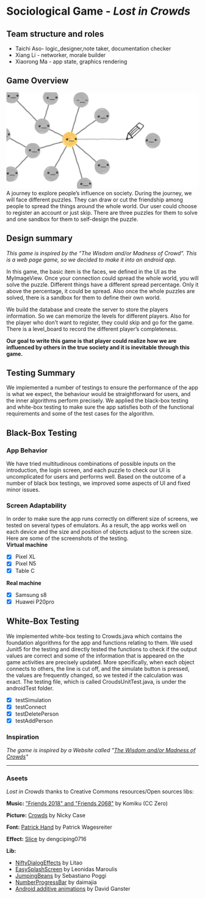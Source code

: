 # Sociological Game - _Lost in Crowds_

## Team structure and roles 
+ Taichi Aso- logic_designer,note taker, documentation checker
+ Xiang Li - networker, morale builder
+ Xiaorong Ma - app state, graphics rendering

## Game Overview 
![](Assets/thumb.png)
A journey to explore people’s influence on society. During the journey, we will face different puzzles. They can draw or cut the friendship among people to spread the things around the whole world. Our user could choose to register an account or just skip. There are three puzzles for them to solve and one sandbox for them to self-design the puzzle.  

## Design summary
*This game is inspired by the “The Wisdom and/or Madness of Crowd”. This is a web page game, so we decided to make it into an android app.*  
  
   In this game, the basic item is the faces, we defined in the UI as the MyImageView. Once your connection could spread the whole world, you will solve the puzzle. Different things have a different spread percentage. Only it above the percentage, it could be spread. Also once the whole puzzles are solved, there is a sandbox for them to define their own world.  
  
   We build the database and create the server to store the players information. So we can memorize the levels for different players. Also for the player who don’t want to register, they could skip and go for the game.
There is a level_board to record the different player’s completeness. 
   
  **Our goal to write this game is that player could realize how we are influenced by others in the true society and it is inevitable through this game.**

## Testing Summary
We implemented a number of testings to ensure the performance of the app is what we expect, the behaviour would be straightforward for users, and the inner algorithms perform precisely. We applied the black-box testing and white-box testing to make sure the app satisfies both of the functional requirements and some of the test cases for the algorithm.

## Black-Box Testing
### App Behavior
We have tried multitudinous combinations of possible inputs on the introduction, the login screen, and each puzzle to check our UI is uncomplicated for users and performs well. Based on the outcome of a number of black box testings, we improved some aspects of UI and fixed minor issues.
### Screen Adaptability
In order to make sure the app runs correctly on different size of screens, we tested on several types of emulators. As a result, the app works well on each device and the size and position of objects adjust to the screen size. Here are some of the screenshots of the testing.<br>
**Virtual machine**
* [x] Pixel XL
* [x] Pixel N5
* [x] Table C  

**Real machine**
* [x] Samsung s8
* [x] Huawei P20pro

## White-Box Testing
We implemented white-box testing to Crowds.java which contains the foundation algorithms for the app and functions relating to them. We used Junit5 for the testing and directly tested the functions to check if the output values are correct and some of the information that is appeared on the game activities are precisely updated. More specifically, when each object connects to others, the line is cut off, and the simulate button is pressed, the values are frequently changed, so we tested if the calculation was exact.
The testing file, which is called CroudsUnitTest.java, is under the androidTest folder.
* [x]  testSimulation
* [x]  testConnect
* [x]  testDeletePerson
* [x]  testAddPerson

### Inspiration
_The game is inspired by a Website called "[The Wisdom and/or Madness of Crowds](https://ncase.me/crowds/)"_  
- - -     
### Aseets
_Lost in Crowds_ thanks to Creative Commons resources/Open sources libs:

**Music:** ["Friends 2018" and "Friends 2068"](http://freemusicarchive.org/music/Komiku/Tale_on_the_Late/) by Komiku (CC Zero)

**Picture:** [Crowds](https://ncase.me/crowds/)    by Nicky Case

**Font:** [Patrick Hand](https://fonts.google.com/specimen/Patrick+Hand) by Patrick Wagesreiter    

**Effect:** [Slice](https://github.com/dengciping0716/FruitSliceView) by dengciping0716  

**Lib:**  
*  [NiftyDialogEffects](https://github.com/sd6352051/NiftyDialogEffects) by Litao
*  [EasySplashScreen](https://github.com/pantrif/EasySplashScreen) by Leonidas Maroulis  
*  [JumpingBeans](https://github.com/frakbot/JumpingBeans)  by Sebastiano Poggi 
*  [NumberProgressBar](https://github.com/daimajia/NumberProgressBar) by daimajia
*  [Android additive animations](https://github.com/wirecube/android_additive_animations) by David Ganster
